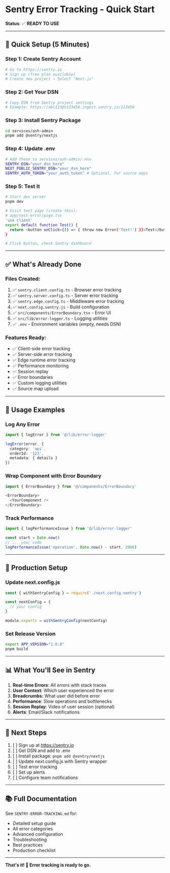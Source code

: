 # Sentry Error Tracking - Quick Start

**Status**: ✅ **READY TO USE**

---

## 🚀 Quick Setup (5 Minutes)

### Step 1: Create Sentry Account
```bash
# Go to https://sentry.io
# Sign up (free plan available)
# Create new project → Select "Next.js"
```

### Step 2: Get Your DSN
```bash
# Copy DSN from Sentry project settings
# Example: https://abc123@o123456.ingest.sentry.io/123456
```

### Step 3: Install Sentry Package
```bash
cd services/ash-admin
pnpm add @sentry/nextjs
```

### Step 4: Update .env
```bash
# Add these to services/ash-admin/.env
SENTRY_DSN="your_dsn_here"
NEXT_PUBLIC_SENTRY_DSN="your_dsn_here"
SENTRY_AUTH_TOKEN="your_auth_token" # Optional, for source maps
```

### Step 5: Test It
```bash
# Start dev server
pnpm dev

# Visit test page (create this):
# app/test-error/page.tsx
'use client'
export default function Test() {
  return <button onClick={() => { throw new Error('Test!') }}>Test</button>
}

# Click button, check Sentry dashboard
```

---

## ✅ What's Already Done

### Files Created:
1. ✅ `sentry.client.config.ts` - Browser error tracking
2. ✅ `sentry.server.config.ts` - Server error tracking
3. ✅ `sentry.edge.config.ts` - Middleware error tracking
4. ✅ `next.config.sentry.js` - Build configuration
5. ✅ `src/components/ErrorBoundary.tsx` - Error UI
6. ✅ `src/lib/error-logger.ts` - Logging utilities
7. ✅ `.env` - Environment variables (empty, needs DSN)

### Features Ready:
- ✅ Client-side error tracking
- ✅ Server-side error tracking
- ✅ Edge runtime error tracking
- ✅ Performance monitoring
- ✅ Session replay
- ✅ Error boundaries
- ✅ Custom logging utilities
- ✅ Source map upload

---

## 📝 Usage Examples

### Log Any Error
```typescript
import { logError } from '@/lib/error-logger'

logError(error, {
  category: 'api',
  orderId: '123',
  metadata: { details }
})
```

### Wrap Component with Error Boundary
```typescript
import { ErrorBoundary } from '@/components/ErrorBoundary'

<ErrorBoundary>
  <YourComponent />
</ErrorBoundary>
```

### Track Performance
```typescript
import { logPerformanceIssue } from '@/lib/error-logger'

const start = Date.now()
// ... your code
logPerformanceIssue('operation', Date.now() - start, 2000)
```

---

## 🔧 Production Setup

### Update next.config.js
```javascript
const { withSentryConfig } = require('./next.config.sentry')

const nextConfig = {
  // your config
}

module.exports = withSentryConfig(nextConfig)
```

### Set Release Version
```bash
export APP_VERSION="1.0.0"
pnpm build
```

---

## 📊 What You'll See in Sentry

1. **Real-time Errors**: All errors with stack traces
2. **User Context**: Which user experienced the error
3. **Breadcrumbs**: What user did before error
4. **Performance**: Slow operations and bottlenecks
5. **Session Replay**: Video of user session (optional)
6. **Alerts**: Email/Slack notifications

---

## 🎯 Next Steps

1. [ ] Sign up at https://sentry.io
2. [ ] Get DSN and add to .env
3. [ ] Install package: `pnpm add @sentry/nextjs`
4. [ ] Update next.config.js with Sentry wrapper
5. [ ] Test error tracking
6. [ ] Set up alerts
7. [ ] Configure team notifications

---

## 📚 Full Documentation

See `SENTRY-ERROR-TRACKING.md` for:
- Detailed setup guide
- All error categories
- Advanced configuration
- Troubleshooting
- Best practices
- Production checklist

---

**That's it! 🎉 Error tracking is ready to go.**
